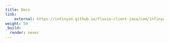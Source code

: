 ```yaml
---
title: Docs 
link:
    external: https://infinyon.github.io/fluvio-client-java/com/infinyon/fluvio/package-summary.html
weight: 50
_build:
  render: never
---
```


